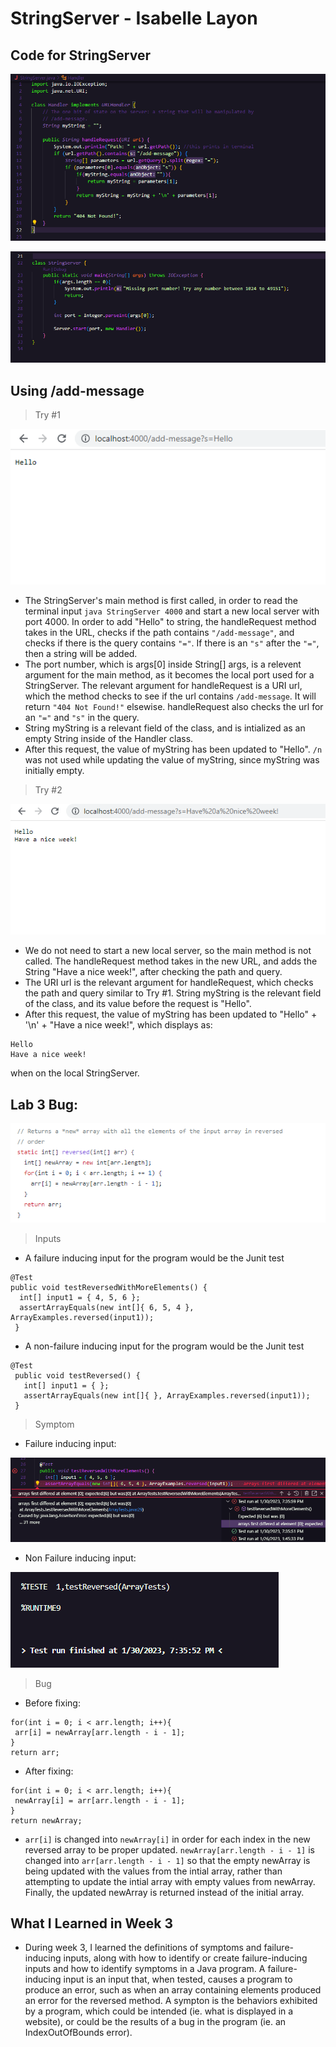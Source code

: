# StringServer - Isabelle Layon
## Code for StringServer

![Image](stringserver-1.png)

![Image](stringserver-2.png)

## Using /add-message
> Try #1

![Image](addmessage-1.png)

* The StringServer's main method is first called, in order to read the terminal input `java StringServer 4000` and start a new local server with port 4000.
In order to add "Hello" to string, the handleRequest method takes in the URL, checks if the path contains `"/add-message"`, and checks if there is the query contains `"="`.
If there is an `"s"` after the `"="`, then a string will be added.
* The port number, which is args[0] inside String[] args, is a relevent argument for the main method, as it becomes the local port used for a StringServer.
The relevant argument for handleRequest is a URI url, which the method checks to see if the url contains `/add-message`. It will return `"404 Not Found!"` elsewise.
handleRequest also checks the url for an `"="` and `"s"` in the query.
* String myString is a relevant field of the class, and is intialized as an empty String inside of the Handler class.
* After this request, the value of myString has been updated to "Hello". `/n` was not used while updating the value of myString, since myString was initially empty.

> Try #2

![Image](addmessage-2.png)

* We do not need to start a new local server, so the main method is not called. The handleRequest method takes in the new URL, and adds the String "Have a nice week!",
after checking the path and query.
* The URI url is the relevant argument for handleRequest, which checks the path and query similar to Try #1. String myString is the relevant field of the class,
and its value before the request is "Hello".
* After this request, the value of myString has been updated to "Hello" + '\n' + "Have a nice week!", which displays as:

```
Hello 
Have a nice week!
```

when on the local StringServer.

## Lab 3 Bug:

![Image](reversed-before.png)

> Inputs
* A failure inducing input for the program would be the Junit test

```
@Test
public void testReversedWithMoreElements() {
  int[] input1 = { 4, 5, 6 };
  assertArrayEquals(new int[]{ 6, 5, 4 }, ArrayExamples.reversed(input1));
 }
 ```
 
 * A non-failure inducing input for the program would be the Junit test
 
 ```
 @Test
  public void testReversed() {
    int[] input1 = { };
    assertArrayEquals(new int[]{ }, ArrayExamples.reversed(input1));
  }
  ```
 > Symptom
 * Failure inducing input:

![Image](fail-input.png)

 * Non Failure inducing input:

![Image](nonfail-input.png)

 > Bug 
 * Before fixing:
 ```
 for(int i = 0; i < arr.length; i++){
  arr[i] = newArray[arr.length - i - 1];
 }
 return arr;
 ```
 
 * After fixing:
 ```
 for(int i = 0; i < arr.length; i++){
  newArray[i] = arr[arr.length - i - 1];
 }
 return newArray;
 ```
 
 * `arr[i]` is changed into `newArray[i]` in order for each index in the new reversed array to be proper updated. 
 ``newArray[arr.length - i - 1]`` is changed into ``arr[arr.length - i - 1]`` so that the empty newArray is being updated with the values from the intial array,
 rather than attempting to update the intial array with empty values from newArray. Finally, the updated newArray is returned instead of the initial array.

## What I Learned in Week 3
* During week 3, I learned the definitions of symptoms and failure-inducing inputs, along with how to identify or create failure-inducing inputs and
how to identify symptoms in a Java program. A failure-inducing input is an input that, when tested, causes a program to produce an error, such as when an
array containing elements produced an error for the reversed method. A sympton is the behaviors exhibited by a program, which could be intended (ie. what is displayed
in a website), or could be the results of a bug in the program (ie. an IndexOutOfBounds error).
